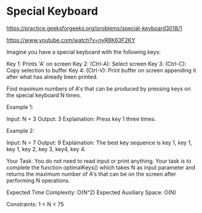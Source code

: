 # Special Keyboard


https://practice.geeksforgeeks.org/problems/special-keyboard3018/1

https://www.youtube.com/watch?v=nyR8K63F2KY


Imagine you have a special keyboard with the following keys: 

Key 1:  Prints 'A' on screen
Key 2: (Ctrl-A): Select screen
Key 3: (Ctrl-C): Copy selection to buffer
Key 4: (Ctrl-V): Print buffer on screen appending it after what has already been printed.

Find maximum numbers of A's that can be produced by pressing keys on the special keyboard N times. 


Example 1:

Input: N = 3
Output: 3
Explaination: Press key 1 three times.

Example 2:

Input: N = 7
Output: 9
Explaination: The best key sequence is 
key 1, key 1, key 1, key 2, key 3,
key4, key 4.

Your Task:
You do not need to read input or print anything. Your task is to complete the function optimalKeys() which takes N as input parameter and returns the maximum number of A's that can be on the screen after performing N operations.


Expected Time Complexity: O(N^2)
Expected Auxiliary Space: O(N)


Constraints:
1 < N < 75
